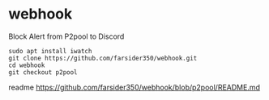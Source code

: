 # webhook
Block Alert from P2pool to Discord
    
    sudo apt install iwatch
    git clone https://github.com/farsider350/webhook.git
    cd webhook
    git checkout p2pool

readme https://github.com/farsider350/webhook/blob/p2pool/README.md

